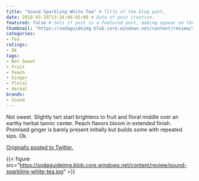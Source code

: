 ```yaml
---
title: "Sound Sparkling White Tea" # Title of the blog post.
date: 2018-03-20T13:24:00-05:00 # Date of post creation.
featured: false # Sets if post is a featured post, making appear on the home page side bar.
thumbnail: "https://sodaguideimg.blob.core.windows.net/content/review/thumbs/sound-sparkling-white-tea.jpg" # Sets thumbnail image appearing inside card on homepage.
categories:
- Tea
ratings:
- Ok
tags:
- Not Sweet
- Fruit
- Peach
- Ginger
- Floral
- Herbal
brands:
- Sound
---
```


Not sweet. Slightly tart start brightens to fruit and floral middle over an earthy herbal tannic center. Peach flavors bloom in extended finish. Promised ginger is barely present initially but builds some with repeated sips. Ok.

[Originally posted to Twitter.](https://twitter.com/Cavorter/status/976162615532679168)

{{< figure src="https://sodaguideimg.blob.core.windows.net/content/review/sound-sparkling-white-tea.jpg" >}}